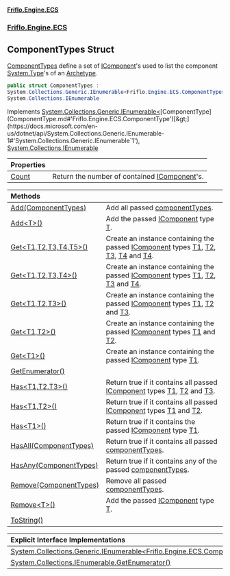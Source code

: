 #### [Friflo.Engine.ECS](index.md#'index')
### [Friflo.Engine.ECS](Friflo.Engine.ECS.md#'Friflo.Engine.ECS')

## ComponentTypes Struct

[ComponentTypes](ComponentTypes.md#'Friflo.Engine.ECS.ComponentTypes') define a set of [IComponent](IComponent.md#'Friflo.Engine.ECS.IComponent')'s used to list the
            component [System.Type](https://docs.microsoft.com/en-us/dotnet/api/System.Type#'System.Type')'s of an [Archetype](Archetype.md#'Friflo.Engine.ECS.Archetype').

```csharp
public struct ComponentTypes :
System.Collections.Generic.IEnumerable<Friflo.Engine.ECS.ComponentType>,
System.Collections.IEnumerable
```

Implements [System.Collections.Generic.IEnumerable&lt;](https://docs.microsoft.com/en-us/dotnet/api/System.Collections.Generic.IEnumerable-1#'System.Collections.Generic.IEnumerable`1')[ComponentType](ComponentType.md#'Friflo.Engine.ECS.ComponentType')[&gt;](https://docs.microsoft.com/en-us/dotnet/api/System.Collections.Generic.IEnumerable-1#'System.Collections.Generic.IEnumerable`1'), [System.Collections.IEnumerable](https://docs.microsoft.com/en-us/dotnet/api/System.Collections.IEnumerable#'System.Collections.IEnumerable')

| Properties | |
| :--- | :--- |
| [Count](ComponentTypes.Count.md#'Friflo.Engine.ECS.ComponentTypes.Count') | Return the number of contained [IComponent](IComponent.md#'Friflo.Engine.ECS.IComponent')'s. |

| Methods | |
| :--- | :--- |
| [Add(ComponentTypes)](ComponentTypes.Add(ComponentTypes).md#'Friflo.Engine.ECS.ComponentTypes.Add(Friflo.Engine.ECS.ComponentTypes)') | Add all passed [componentTypes](ComponentTypes.Add(ComponentTypes).md#Friflo.Engine.ECS.ComponentTypes.Add(Friflo.Engine.ECS.ComponentTypes).componentTypes#'Friflo.Engine.ECS.ComponentTypes.Add(Friflo.Engine.ECS.ComponentTypes).componentTypes'). |
| [Add&lt;T&gt;()](ComponentTypes.Add_T_().md#'Friflo.Engine.ECS.ComponentTypes.Add<T>()') | Add the passed [IComponent](IComponent.md#'Friflo.Engine.ECS.IComponent') type [T](ComponentTypes.Add_T_().md#Friflo.Engine.ECS.ComponentTypes.Add_T_().T#'Friflo.Engine.ECS.ComponentTypes.Add<T>().T'). |
| [Get&lt;T1,T2,T3,T4,T5&gt;()](ComponentTypes.Get_T1,T2,T3,T4,T5_().md#'Friflo.Engine.ECS.ComponentTypes.Get<T1,T2,T3,T4,T5>()') | Create an instance containing the passed [IComponent](IComponent.md#'Friflo.Engine.ECS.IComponent') types [T1](ComponentTypes.Get_T1,T2,T3,T4,T5_().md#Friflo.Engine.ECS.ComponentTypes.Get_T1,T2,T3,T4,T5_().T1#'Friflo.Engine.ECS.ComponentTypes.Get<T1,T2,T3,T4,T5>().T1'), [T2](ComponentTypes.Get_T1,T2,T3,T4,T5_().md#Friflo.Engine.ECS.ComponentTypes.Get_T1,T2,T3,T4,T5_().T2#'Friflo.Engine.ECS.ComponentTypes.Get<T1,T2,T3,T4,T5>().T2'), [T3](ComponentTypes.Get_T1,T2,T3,T4,T5_().md#Friflo.Engine.ECS.ComponentTypes.Get_T1,T2,T3,T4,T5_().T3#'Friflo.Engine.ECS.ComponentTypes.Get<T1,T2,T3,T4,T5>().T3'), [T4](ComponentTypes.Get_T1,T2,T3,T4,T5_().md#Friflo.Engine.ECS.ComponentTypes.Get_T1,T2,T3,T4,T5_().T4#'Friflo.Engine.ECS.ComponentTypes.Get<T1,T2,T3,T4,T5>().T4')  and [T4](ComponentTypes.Get_T1,T2,T3,T4,T5_().md#Friflo.Engine.ECS.ComponentTypes.Get_T1,T2,T3,T4,T5_().T4#'Friflo.Engine.ECS.ComponentTypes.Get<T1,T2,T3,T4,T5>().T4'). |
| [Get&lt;T1,T2,T3,T4&gt;()](ComponentTypes.Get_T1,T2,T3,T4_().md#'Friflo.Engine.ECS.ComponentTypes.Get<T1,T2,T3,T4>()') | Create an instance containing the passed [IComponent](IComponent.md#'Friflo.Engine.ECS.IComponent') types [T1](ComponentTypes.Get_T1,T2,T3,T4_().md#Friflo.Engine.ECS.ComponentTypes.Get_T1,T2,T3,T4_().T1#'Friflo.Engine.ECS.ComponentTypes.Get<T1,T2,T3,T4>().T1'), [T2](ComponentTypes.Get_T1,T2,T3,T4_().md#Friflo.Engine.ECS.ComponentTypes.Get_T1,T2,T3,T4_().T2#'Friflo.Engine.ECS.ComponentTypes.Get<T1,T2,T3,T4>().T2'), [T3](ComponentTypes.Get_T1,T2,T3,T4_().md#Friflo.Engine.ECS.ComponentTypes.Get_T1,T2,T3,T4_().T3#'Friflo.Engine.ECS.ComponentTypes.Get<T1,T2,T3,T4>().T3') and [T4](ComponentTypes.Get_T1,T2,T3,T4_().md#Friflo.Engine.ECS.ComponentTypes.Get_T1,T2,T3,T4_().T4#'Friflo.Engine.ECS.ComponentTypes.Get<T1,T2,T3,T4>().T4'). |
| [Get&lt;T1,T2,T3&gt;()](ComponentTypes.Get_T1,T2,T3_().md#'Friflo.Engine.ECS.ComponentTypes.Get<T1,T2,T3>()') | Create an instance containing the passed [IComponent](IComponent.md#'Friflo.Engine.ECS.IComponent') types [T1](ComponentTypes.Get_T1,T2,T3_().md#Friflo.Engine.ECS.ComponentTypes.Get_T1,T2,T3_().T1#'Friflo.Engine.ECS.ComponentTypes.Get<T1,T2,T3>().T1'), [T2](ComponentTypes.Get_T1,T2,T3_().md#Friflo.Engine.ECS.ComponentTypes.Get_T1,T2,T3_().T2#'Friflo.Engine.ECS.ComponentTypes.Get<T1,T2,T3>().T2') and [T3](ComponentTypes.Get_T1,T2,T3_().md#Friflo.Engine.ECS.ComponentTypes.Get_T1,T2,T3_().T3#'Friflo.Engine.ECS.ComponentTypes.Get<T1,T2,T3>().T3'). |
| [Get&lt;T1,T2&gt;()](ComponentTypes.Get_T1,T2_().md#'Friflo.Engine.ECS.ComponentTypes.Get<T1,T2>()') | Create an instance containing the passed [IComponent](IComponent.md#'Friflo.Engine.ECS.IComponent') types [T1](ComponentTypes.Get_T1,T2_().md#Friflo.Engine.ECS.ComponentTypes.Get_T1,T2_().T1#'Friflo.Engine.ECS.ComponentTypes.Get<T1,T2>().T1') and [T2](ComponentTypes.Get_T1,T2_().md#Friflo.Engine.ECS.ComponentTypes.Get_T1,T2_().T2#'Friflo.Engine.ECS.ComponentTypes.Get<T1,T2>().T2'). |
| [Get&lt;T1&gt;()](ComponentTypes.Get_T1_().md#'Friflo.Engine.ECS.ComponentTypes.Get<T1>()') | Create an instance containing the passed [IComponent](IComponent.md#'Friflo.Engine.ECS.IComponent') type [T1](ComponentTypes.Get_T1_().md#Friflo.Engine.ECS.ComponentTypes.Get_T1_().T1#'Friflo.Engine.ECS.ComponentTypes.Get<T1>().T1'). |
| [GetEnumerator()](ComponentTypes.GetEnumerator().md#'Friflo.Engine.ECS.ComponentTypes.GetEnumerator()') | |
| [Has&lt;T1,T2,T3&gt;()](ComponentTypes.Has_T1,T2,T3_().md#'Friflo.Engine.ECS.ComponentTypes.Has<T1,T2,T3>()') | Return true if it contains all passed [IComponent](IComponent.md#'Friflo.Engine.ECS.IComponent') types [T1](ComponentTypes.Has_T1,T2,T3_().md#Friflo.Engine.ECS.ComponentTypes.Has_T1,T2,T3_().T1#'Friflo.Engine.ECS.ComponentTypes.Has<T1,T2,T3>().T1'), [T2](ComponentTypes.Has_T1,T2,T3_().md#Friflo.Engine.ECS.ComponentTypes.Has_T1,T2,T3_().T2#'Friflo.Engine.ECS.ComponentTypes.Has<T1,T2,T3>().T2') and [T3](ComponentTypes.Has_T1,T2,T3_().md#Friflo.Engine.ECS.ComponentTypes.Has_T1,T2,T3_().T3#'Friflo.Engine.ECS.ComponentTypes.Has<T1,T2,T3>().T3'). |
| [Has&lt;T1,T2&gt;()](ComponentTypes.Has_T1,T2_().md#'Friflo.Engine.ECS.ComponentTypes.Has<T1,T2>()') | Return true if it contains all passed [IComponent](IComponent.md#'Friflo.Engine.ECS.IComponent') types [T1](ComponentTypes.Has_T1,T2_().md#Friflo.Engine.ECS.ComponentTypes.Has_T1,T2_().T1#'Friflo.Engine.ECS.ComponentTypes.Has<T1,T2>().T1') and [T2](ComponentTypes.Has_T1,T2_().md#Friflo.Engine.ECS.ComponentTypes.Has_T1,T2_().T2#'Friflo.Engine.ECS.ComponentTypes.Has<T1,T2>().T2'). |
| [Has&lt;T1&gt;()](ComponentTypes.Has_T1_().md#'Friflo.Engine.ECS.ComponentTypes.Has<T1>()') | Return true if it contains the passed [IComponent](IComponent.md#'Friflo.Engine.ECS.IComponent') type [T1](ComponentTypes.Has_T1_().md#Friflo.Engine.ECS.ComponentTypes.Has_T1_().T1#'Friflo.Engine.ECS.ComponentTypes.Has<T1>().T1'). |
| [HasAll(ComponentTypes)](ComponentTypes.HasAll(ComponentTypes).md#'Friflo.Engine.ECS.ComponentTypes.HasAll(Friflo.Engine.ECS.ComponentTypes)') | Return true if it contains all passed [componentTypes](ComponentTypes.HasAll(ComponentTypes).md#Friflo.Engine.ECS.ComponentTypes.HasAll(Friflo.Engine.ECS.ComponentTypes).componentTypes#'Friflo.Engine.ECS.ComponentTypes.HasAll(Friflo.Engine.ECS.ComponentTypes).componentTypes'). |
| [HasAny(ComponentTypes)](ComponentTypes.HasAny(ComponentTypes).md#'Friflo.Engine.ECS.ComponentTypes.HasAny(Friflo.Engine.ECS.ComponentTypes)') | Return true if it contains any of the passed [componentTypes](ComponentTypes.HasAny(ComponentTypes).md#Friflo.Engine.ECS.ComponentTypes.HasAny(Friflo.Engine.ECS.ComponentTypes).componentTypes#'Friflo.Engine.ECS.ComponentTypes.HasAny(Friflo.Engine.ECS.ComponentTypes).componentTypes'). |
| [Remove(ComponentTypes)](ComponentTypes.Remove(ComponentTypes).md#'Friflo.Engine.ECS.ComponentTypes.Remove(Friflo.Engine.ECS.ComponentTypes)') | Remove all passed  [componentTypes](ComponentTypes.Remove(ComponentTypes).md#Friflo.Engine.ECS.ComponentTypes.Remove(Friflo.Engine.ECS.ComponentTypes).componentTypes#'Friflo.Engine.ECS.ComponentTypes.Remove(Friflo.Engine.ECS.ComponentTypes).componentTypes'). |
| [Remove&lt;T&gt;()](ComponentTypes.Remove_T_().md#'Friflo.Engine.ECS.ComponentTypes.Remove<T>()') | Add the passed [IComponent](IComponent.md#'Friflo.Engine.ECS.IComponent') type [T](ComponentTypes.Remove_T_().md#Friflo.Engine.ECS.ComponentTypes.Remove_T_().T#'Friflo.Engine.ECS.ComponentTypes.Remove<T>().T'). |
| [ToString()](ComponentTypes.ToString().md#'Friflo.Engine.ECS.ComponentTypes.ToString()') | |

| Explicit Interface Implementations | |
| :--- | :--- |
| [System.Collections.Generic.IEnumerable&lt;Friflo.Engine.ECS.ComponentType&gt;.GetEnumerator()](ComponentTypes.System.Collections.Generic.IEnumerable_Friflo.Engine.ECS.ComponentType_.GetEnumerator().md#'Friflo.Engine.ECS.ComponentTypes.System.Collections.Generic.IEnumerable<Friflo.Engine.ECS.ComponentType>.GetEnumerator()') | |
| [System.Collections.IEnumerable.GetEnumerator()](ComponentTypes.System.Collections.IEnumerable.GetEnumerator().md#'Friflo.Engine.ECS.ComponentTypes.System.Collections.IEnumerable.GetEnumerator()') | |
